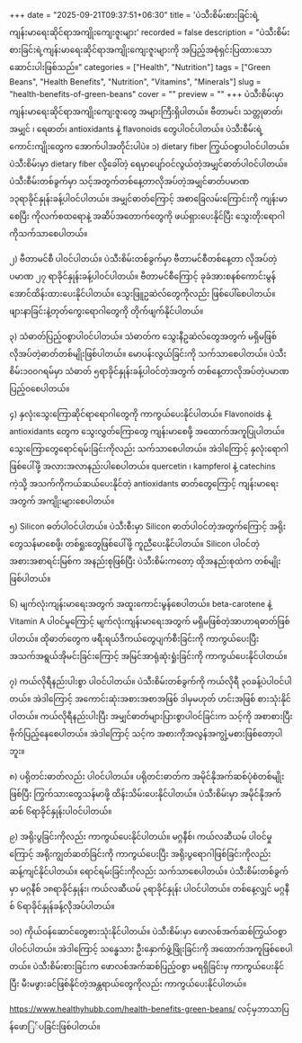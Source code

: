 +++
date = "2025-09-21T09:37:51+06:30"
title = 'ပဲသီးစိမ်းစားခြင်းရဲ့ကျန်းမာရေးဆိုင်ရာအကျိုးကျေးဇူးများ'
recorded = false
description = "ပဲသီးစိမ်းစားခြင်းရဲ့ကျန်းမာရေးဆိုင်ရာအကျိုးကျေးဇူးများကို အပြည့်အစုံရှင်းပြထားသောဆောင်းပါးဖြစ်သည်။"
categories = ["Health", "Nutrition"]
tags = ["Green Beans", "Health Benefits", "Nutrition", "Vitamins", "Minerals"]
slug = "health-benefits-of-green-beans"
cover = ""
preview = ""
+++
ပဲသီးစိမ်းမှာ ကျန်းမာရေးဆိုင်ရာအကျိုးကျေးဇူးတွေ အများကြီးရှိပါတယ်။ ဗီတာမင်၊ သတ္တုဓာတ်၊ အမျှင် ၊ ရေဓာတ်၊ antioxidants နဲ့ flavonoids တွေပါဝင်ပါတယ်။ ပဲသီးစီမ်းရဲ့ ကောင်းကျိုးတွေက အောက်ပါအတိုင်းပါပဲ။
၁) dietary fiber ကြွယ်ဝစွာပါဝင်ပါတယ်။
ပဲသီးစိမ်းမှာ dietary fiber လို့ခေါ်တဲ့ ရေမှာပျော်ဝင်လွယ်တဲ့အမျှင်ဓာတ်ပါဝင်ပါတယ်။ ပဲသီးစီမ်းတစ်ခွက်မှာ သင့်အတွက်တစ်နေ့တာလိုအပ်တဲ့အမျှင်ဓာတ်ပမာဏ ၁၃ရာခိုင်နှုန်းခန့်ပါဝင်ပါတယ်။ အမျှင်ဓာတ်ကြောင့် အစာခြေလမ်းကြောင်းကို ကျန်းမာစေပြီး ကိုလက်စထရောနဲ့ အဆိပ်အတောက်တွေကို ဖယ်ရှားပေးနိုင်ပြီး သွေးတိုးရောဂါကိုသက်သာစေပါတယ်။

၂) ဗီတာမင်စီ ပါဝင်ပါတယ်။
ပဲသီးစိမ်းတစ်ခွက်မှာ ဗီတာမင်စီတစ်နေ့တာ လိုအပ်တဲ့ပမာဏ ၂၇ ရာခိုင်နှုန်းခန့်ပါဝင်ပါတယ်။ ဗီတာမင်စီကြောင့် ခုခံအားစနစ်ကောင်းမွန်အောင်ထိန်းထားပေးနိုင်ပါတယ်။ သွေးဖြူဥဆဲလ်တွေကိုလည်း ဖြစ်ပေါ်စေပါတယ်။ ဖျားနာခြင်းနဲ့တုတ်ကွေးရောဂါတွေကို တိုက်ဖျက်နိုင်ပါတယ်။

၃) သံဓာတ်ပြည့်ဝစွာပါဝင်ပါတယ်။
သံဓာတ်က သွေးနီဥဆဲလ်တွေအတွက် မရှိမဖြစ်လိုအပ်တဲ့ဓာတ်တစ်မျိုးဖြစ်ပါတယ်။ မောပန်းလွယ်ခြင်းကို သက်သာစေပါတယ်။ ပဲသီးစိမ်း၁၀၀ဂရမ်မှာ သံဓာတ် ၅ရာခိုင်နှုန်းခန့်ပါဝင်တဲ့အတွက် တစ်နေ့တာလိုအပ်တဲ့ပမာဏပြည့်ဝစေပါတယ်။

၄) နှလုံးသွေးကြောဆိုင်ရာရောဂါတွေကို ကာကွယ်ပေးနိုင်ပါတယ်။
Flavonoids နဲ့ antioxidants တွေက သွေးလွှတ်ကြောတွေ ကျန်းမာစေဖို့ အထောက်အကူပြုပါတယ်။ သွေးကြောတွေရောင်ရမ်းခြင်းကိုလည်း သက်သာစေပါတယ်။ အဲဒါကြောင့် နှလုံးရောဂါဖြစ်ပေါ်ဖို့ အလားအလာနည်းပါစေပါတယ်။ quercetin ၊ kampferol နဲ့ catechins ကဲ့သို့ အသက်ကိုကယ်ဆယ်ပေးနိုင်တဲ့ antioxidants ဓာတ်တွေကြောင့် ကျန်းမာရေးအတွက် အကျိုးများစေပါတယ်။

၅) Silicon ဓတ်ပါဝင်ပါတယ်။
ပဲသီးစီးမှာ Silicon ဓာတ်ပါဝင်တဲ့အတွက်ကြောင့် အရိုးတွေသန်မာစေဖို့၊ တစ်ရှုးတွေဖြစ်ပေါ်ဖို့ ကူညီပေးနိုင်ပါတယ်။ Silicon ပါဝင်တဲ့အစားအစာရင်းမြစ်က အနည်းစုဖြစ်ပြီး ပဲသီးစိမ်းကတော့ ထိုအနည်းစုထဲက တစ်မျိုးဖြစ်ပါတယ်။

၆) မျက်လုံးကျန်းမာရေးအတွက် အထူးကောင်းမွန်စေပါတယ်။
beta-carotene နဲ့ Vitamin A ပါဝင်မှုကြောင့် မျက်လုံးကျန်းမာရေးအတွက် မရှိမဖြစ်တဲ့အာဟာရဓာတ်ဖြစ်ပါတယ်။ ထိုဓာတ်တွေက ဖရီးရယ်ဒီကယ်တွေပျက်စီးခြင်းကို ကာကွယ်ပေးပြီး အသက်အရွယ်အိုမင်းခြင်းကြောင့် အမြင်အာရုံဆုံးရှုံးခြင်းကို ကာကွယ်ပေးနိုင်ပါတယ်။

၇) ကယ်လိုရီနည်းပါးစွာ ပါဝင်ပါတယ်။
ပဲသီးစိမ်းတစ်ခွက်ကို ကယ်လိုရီ ၃၀ခန့်ပဲပါဝင်ပါတယ်။ အဲဒါကြောင့် အကောင်းဆုံးအစားအစာအဖြစ် ဒါမှမဟုတ် ဟင်းအဖြစ် စားသုံးနိုင်ပါတယ်။ ကယ်လိုရီနည်းပါးပြီး အမျှင်ဓာတ်များပြားစွာပါဝင်ခြင်းက သင့်ကို အစာစားပြီး ဗိုက်ပြည့်နေစေပါတယ်။ အဲဒါကြောင့် သင့်က အစားကိုအလွန်အကျွံ့မစားဖြစ်တော့ပါဘူး။

၈) ပရိုတင်းဓာတ်လည်း ပါဝင်ပါတယ်။
ပရိုတင်းဓာတ်က အမိုင်နိုအက်ဆစ်ပုံစံတစ်မျိုးဖြစ်ပြီး ကြွက်သားတွေသန်မာဖို့ ထိန်းသိမ်းပေးနိုင်ပါတယ်။ ပဲသီးစိမ်းမှာ အမိုင်နိုအက်ဆစ် ၆ရာခိုင်နှုန်းပါဝင်ပါတယ်။

၉) အရိုးပွခြင်းကိုလည်း ကာကွယ်ပေးနိုင်ပါတယ်။
မဂ္ဂနီစ်၊ ကယ်လဆီယမ် ပါဝင်မှုကြောင့် အရိုးကျွတ်ဆတ်ခြင်းကို ကာကွယ်ပေးပြီး အရိုးပွရောဂါဖြစ်ခြင်းကိုလည်း ဆန့်ကျင်နိုင်ပါတယ်။ ရောင်ရမ်းခြင်းကိုလည်း သက်သာစေပါတယ်။ ပဲသီးစိမ်းတစ်ခွက်မှာ မဂ္ဂနီစ် ၁၈ရာခိုင်နှုန်း၊ ကယ်လဆီယမ် ၃ရာခိုင်နှုန်း ပါဝင်ပါတယ်။ တစ်နေ့လျှင် မဂ္ဂနီစ် ၆ရာခိုင်နှုန်ခန့်လိုအပ်ပါတယ်။

၁၀) ကိုယ်ဝန်ဆောင်တွေစားသုံးနိုင်ပါတယ်။
ပဲသီးစိမ်းမှာ ဖောလစ်အက်ဆစ်ကြွယ်ဝစွာပါဝင်ပါတယ်။ အဲဒါကြောင့် သန္ဓေသား ဦးနှောက်ဖွံ့ဖြိုးခြင်းကို အထောက်အကူဖြစ်စေပါတယ်။ ပဲသီးစိမ်းစားခြင်းက ဖောလစ်အက်ဆစ်ပြည့်ဝစွာ မရရှိခြင်းမှ ကာကွယ်ပေးနိုင်ပြီး မီးမဖွားခင်ဖြစ်နိုင်တဲ့အန္တရာယ်တွေကိုလည်း ကာကွယ်ပေးနိုင်ပါတယ်။

https://www.healthyhubb.com/health-benefits-green-beans/ လင့်မှဘာသာပြန်ဖောြ်ပခြင်းဖြစ်ပါတယ်။ 